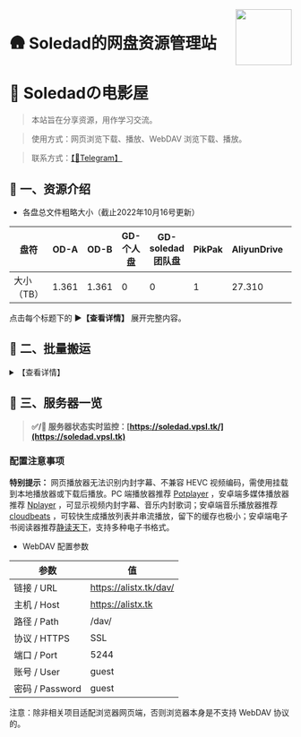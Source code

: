 <img align="right" width="100" src="https://raw.githubusercontent.com/iosoledad/alistx/main/airplane.png">

# 🛖 Soledad的网盘资源管理站

# 🏡 Soledadの电影屋


> 本站旨在分享资源，用作学习交流。

> 使用方式：网页浏览下载、播放、WebDAV 浏览下载、播放。

> 联系方式：[【🐧Telegram】](https://t.me/ifsoledad) 

## 🎤 一、资源介绍

- 各盘总文件粗略大小（截止2022年10月16号更新）

|盘符|OD-A|OD-B|GD-个人盘|GD-soledad团队盘|PikPak|AliyunDrive|待添加|待添加|待添加|
|-|-|-|-|-|-|-|-|-|-|
|大小（TB）|1.361|1.361|0|0|1|27.310|0|0|0|

点击每个标题下的 **▶【查看详情】** 展开完整内容。

</details>

## 🚀 二、批量搬运

<details>
  <summary>【查看详情】</summary>

> 使用原始的批量下载工具进行下载也行，不过更推荐认识一下 [Rclone](https://rclone.org/) 。

下载核心程序 [Rclone](https://rclone.org/downloads/) 解压，下载图形界面程序 [RcloneBrowser](https://github.com/kapitainsky/RcloneBrowser/releases)  安装。新建一个 `rclone.conf` 文本文件，将下述配置文件复制进去。在图形程序中，点击左上角 `file` → `preferences` ， `rclone location` 选择解压出的 rclone 核心主程序 `rclone.exe` ， `rclone.conf location` 选择新建的 `rclone.conf` 文件。回到图形程序界面点击左下角 `refresh` 刷新出配置，最后就可以浏览文件批量下载了，在顶部第二行 `Jobs` 中查看传输进程。

- [Rclone](https://rclone.org/) 配置文件

```
[OnedriveA]
type = webdav
url = https://chirmyram-my.sharepoint.com/personal/pub_chirmyram_top/Documents/
vendor = sharepoint
user = share@chirmyram.top
pass = 25es9-8BHYf1mDzSSaqMPBDAj3JjGh-95bjeWQ
```

```
[OnedriveB]
type = webdav
url = https://chirmyram-my.sharepoint.com/personal/ani_chirmyram_top/Documents/
vendor = sharepoint
user = share@chirmyram.top
pass = 25es9-8BHYf1mDzSSaqMPBDAj3JjGh-95bjeWQ
```

```
[Pikpak]
type = webdav
url = https://chirmyram-my.sharepoint.com/personal/doc_chirmyram_top/Documents/
vendor = sharepoint
user = share@chirmyram.top
pass = 25es9-8BHYf1mDzSSaqMPBDAj3JjGh-95bjeWQ
```

```
[aliyundrive]
type = webdav
url = https://chirmyram-my.sharepoint.com/personal/tlv_chirmyram_top/Documents/
vendor = sharepoint
user = share@chirmyram.top
pass = 25es9-8BHYf1mDzSSaqMPBDAj3JjGh-95bjeWQ
```

</details>

## 📂 三、服务器一览

> **✅/🔴  服务器状态实时监控：[https://soledad.vpsl.tk/](https://soledad.vpsl.tk)**

### 配置注意事项

**特别提示：** 网页播放器无法识别内封字幕、不兼容 HEVC 视频编码，需使用挂载到本地播放器或下载后播放。PC 端播放器推荐 [Potplayer](https://potplayer.daum.net/?lang=zh_CN) ，安卓端多媒体播放器推荐 [Nplayer](https://al.chirmyram.com/rep/Android/%E8%B0%B7%E6%AD%8C%E5%95%86%E5%BA%97/nPlayer_1.7.7.7_191219.apk) ，可显示视频内封字幕、音乐内封歌词；安卓端音乐播放器推荐 [cloudbeats](https://al.chirmyram.com/rep/Android/%E8%B0%B7%E6%AD%8C%E5%95%86%E5%BA%97/CloudBeats_1.8.4.apk) ，可较快生成播放列表并串流播放，留下的缓存也极小；安卓端电子书阅读器推荐[静读天下](https://al.chirmyram.com/rep/Android/%E8%B0%B7%E6%AD%8C%E5%95%86%E5%BA%97/Moon_Reader_Pro-v7.0_build_700005-M.apk)，支持多种电子书格式。
- WebDAV 配置参数

|参数|值|
|-|-|
|链接 / URL|https://alistx.tk/dav/|
|主机 / Host|https://alistx.tk|
|路径 / Path|/dav/|
|协议 / HTTPS|SSL|
|端口 / Port|5244|
|账号 / User|guest|
|密码 / Password|guest|

注意：除非相关项目适配浏览器网页端，否则浏览器本身是不支持 WebDAV 协议的。
